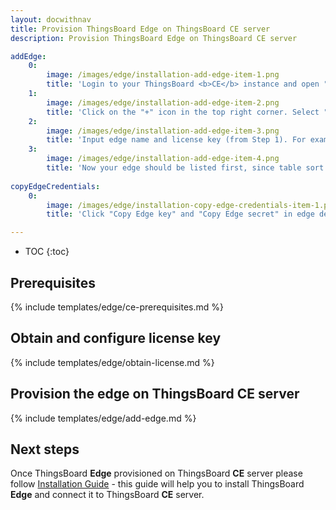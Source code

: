 ```yaml
---
layout: docwithnav
title: Provision ThingsBoard Edge on ThingsBoard CE server
description: Provision ThingsBoard Edge on ThingsBoard CE server

addEdge:
    0:
        image: /images/edge/installation-add-edge-item-1.png
        title: 'Login to your ThingsBoard <b>CE</b> instance and open "Edge Instances" page.'
    1:
        image: /images/edge/installation-add-edge-item-2.png  
        title: 'Click on the "+" icon in the top right corner. Select "Add new edge".'
    2:
        image: /images/edge/installation-add-edge-item-3.png
        title: 'Input edge name and license key (from Step 1). For example, "My New Edge" and "Bsn3L4B089aXXZEiwf2glidK" (beta key). Additionally, please update cloud endpoint if required - this URL should be accessible by the edge. If edge is running in a docker container "localhost" is always <b>wrong</b>. It must be IP address of the machine where ThingsBoard <b>CE</b> is running and accessible by the edge container. If you are using ThingsBoard <b>Live Demo</b> server to evaluate edge please leave it as <b>https://demo.thingsboard.io</b>. Click "Add" to add the edge.'
    3:
        image: /images/edge/installation-add-edge-item-4.png
        title: 'Now your edge should be listed first, since table sort edges using created time by default.'
    
copyEdgeCredentials:
    0:
        image: /images/edge/installation-copy-edge-credentials-item-1.png
        title: 'Click "Copy Edge key" and "Copy Edge secret" in edge details to copy your edge credentials to the clipboard and store them to some place, these values will be used in further steps.'

---
```


* TOC
{:toc}
  
## Prerequisites

{% include templates/edge/ce-prerequisites.md %}

## Obtain and configure license key

{% include templates/edge/obtain-license.md %}

## Provision the edge on ThingsBoard CE server

{% include templates/edge/add-edge.md %}

## Next steps

Once ThingsBoard **Edge** provisioned on ThingsBoard **CE** server please follow [Installation Guide](/docs/edge/install/installation-options/) - this guide will help you to install ThingsBoard **Edge** and connect it to ThingsBoard **CE** server.


